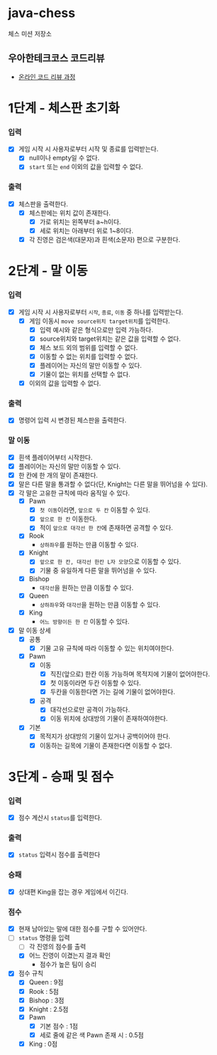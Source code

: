 # java-chess

체스 미션 저장소

## 우아한테크코스 코드리뷰

- [온라인 코드 리뷰 과정](https://github.com/woowacourse/woowacourse-docs/blob/master/maincourse/README.md)

# 1단계 - 체스판 초기화

### 입력

- [x] 게임 시작 시 사용자로부터 시작 및 종료를 입력받는다.
    - [x] null이나 empty일 수 없다.
    - [x] `start` 또는 `end` 이외의 값을 입력할 수 없다.

### 출력

- [x] 체스판을 출력한다.
    - [x] 체스판에는 위치 값이 존재한다.
        - [x] 가로 위치는 왼쪽부터 a~h이다.
        - [x] 세로 위치는 아래부터 위로 1~8이다.
    - [x] 각 진영은 검은색(대문자)과 흰색(소문자) 편으로 구분한다.

# 2단계 - 말 이동

### 입력

- [x] 게임 시작 시 사용자로부터 `시작`, `종료`, `이동` 중 하나를 입력받는다.
    - [x] 게임 이동시 `move source위치 target위치`를 입력한다.
        - [x] 입력 예시와 같은 형식으로만 입력 가능하다.
        - [x] source위치와 target위치는 같은 값을 입력할 수 없다.
        - [x] 체스 보드 외의 범위를 입력할 수 없다.
        - [x] 이동할 수 없는 위치를 입력할 수 없다.
        - [x] 플레이어는 자신의 말만 이동할 수 있다.
        - [x] 기물이 없는 위치를 선택할 수 없다.
    - [x] 이외의 값을 입력할 수 없다.

### 출력

- [x] 명령어 입력 시 변경된 체스판을 출력한다.

### 말 이동

- [x] 흰색 플레이어부터 시작한다.
- [x] 플레이어는 자신의 말만 이동할 수 있다.
- [x] 한 칸에 한 개의 말이 존재한다.
- [x] 말은 다른 말을 통과할 수 없다(단, Knight는 다른 말을 뛰어넘을 수 있다).
- [x] 각 말은 고유한 규칙에 따라 움직일 수 있다.
    - [x] Pawn
        - [x] `첫 이동`이라면, `앞으로 두 칸` 이동할 수 있다.
        - [x] `앞으로 한 칸` 이동한다.
        - [x] 적이 `앞으로 대각선 한 칸`에 존재하면 공격할 수 있다.
    - [x] Rook
        - `상하좌우`를 원하는 만큼 이동할 수 있다.
    - [x] Knight
        - [x] `앞으로 한 칸, 대각선 한칸 L자 모양`으로 이동할 수 있다.
        - [x] 기물 중 유일하게 다른 말을 뛰어넘을 수 있다.
    - [x] Bishop
        - `대각선`을 원하는 만큼 이동할 수 있다.
    - [x] Queen
        - `상하좌우`와 `대각선`을 원하는 만큼 이동할 수 있다.
    - [x] King
        - `어느 방향이든 한 칸` 이동할 수 있다.
- [x] 말 이동 상세
    - [x] 공통
        - [x] 기물 고유 규칙에 따라 이동할 수 있는 위치여야한다.
    - [x] Pawn
        - [x] 이동
            - [x] 직진(앞으로) 한칸 이동 가능하며 목적지에 기물이 없어야한다.
            - [x] 첫 이동이라면 두칸 이동할 수 있다.
            - [x] 두칸을 이동한다면 가는 길에 기물이 없어야한다.
        - [x] 공격
            - [x] 대각선으로만 공격이 가능하다.
            - [x] 이동 위치에 상대방의 기물이 존재하여야한다.
    - [x] 기본
        - [x] 목적지가 상대방의 기물이 있거나 공백이어야 한다.
        - [x] 이동하는 길목에 기물이 존재한다면 이동할 수 없다.

# 3단계 - 승패 및 점수

### 입력

- [x] 점수 계산시 `status`를 입력한다.

### 출력

- [x] `status` 입력시 점수를 출력한다

### 승패

- [x] 상대편 King을 잡는 경우 게임에서 이긴다.

### 점수

- [x] 현재 남아있는 말에 대한 점수를 구할 수 있어얀다.
- [ ] `status` 명령을 입력
    - [ ] 각 진영의 점수를 출력
    - [x] 어느 진영이 이겼는지 결과 확인
        - 점수가 높은 팀이 승리
- [x] 점수 규칙
    - [x] Queen : 9점
    - [x] Rook : 5점
    - [x] Bishop : 3점
    - [X] Knight : 2.5점
    - [X] Pawn
        - [x] 기본 점수 : 1점
        - [x] 세로 줄에 같은 색 Pawn 존재 시 : 0.5점
    - [x] King : 0점

